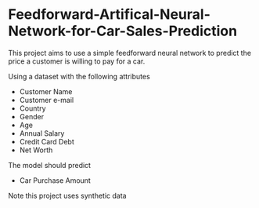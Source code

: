# Feedforward-Artifical-Neural-Network-for-Car-Sales-Prediction

This project aims to use a simple feedforward neural network to predict the price a customer is willing to pay for a car. 

Using a dataset with the following attributes

* Customer Name
* Customer e-mail
* Country
* Gender
* Age
* Annual Salary
* Credit Card Debt
* Net Worth

The model should predict
* Car Purchase Amount

Note this project uses synthetic data
